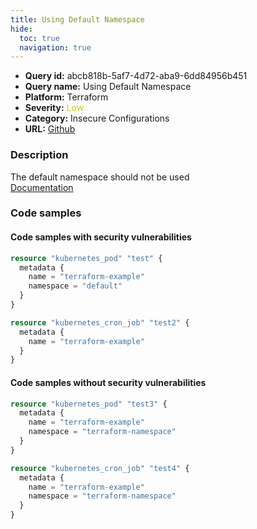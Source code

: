 ```yaml
---
title: Using Default Namespace
hide:
  toc: true
  navigation: true
---
```


<style>
  .highlight .hll {
    background-color: #ff171742;
  }
  .md-content {
    max-width: 1100px;
    margin: 0 auto;
  }
</style>

-   **Query id:** abcb818b-5af7-4d72-aba9-6dd84956b451
-   **Query name:** Using Default Namespace
-   **Platform:** Terraform
-   **Severity:** <span style="color:#CC0">Low</span>
-   **Category:** Insecure Configurations
-   **URL:** [Github](https://github.com/Checkmarx/kics/tree/master/assets/queries/terraform/kubernetes/using_default_namespace)

### Description
The default namespace should not be used<br>
[Documentation](https://registry.terraform.io/providers/hashicorp/kubernetes/latest/docs/resources/pod#namespace)

### Code samples
#### Code samples with security vulnerabilities
```tf title="Positive test num. 1 - tf file" hl_lines="9 4"
resource "kubernetes_pod" "test" {
  metadata {
    name = "terraform-example"
    namespace = "default"
  }
}

resource "kubernetes_cron_job" "test2" {
  metadata {
    name = "terraform-example"
  }
}

```


#### Code samples without security vulnerabilities
```tf title="Negative test num. 1 - tf file"
resource "kubernetes_pod" "test3" {
  metadata {
    name = "terraform-example"
    namespace = "terraform-namespace"
  }
}

resource "kubernetes_cron_job" "test4" {
  metadata {
    name = "terraform-example"
    namespace = "terraform-namespace"
  }
}

```
